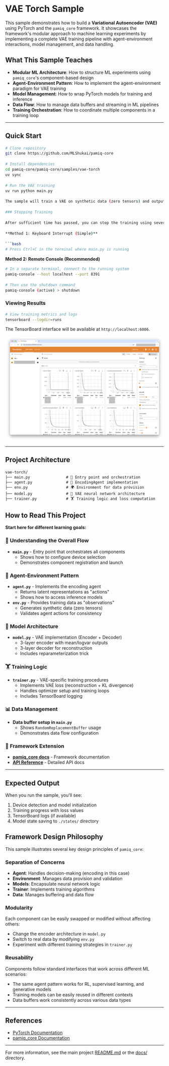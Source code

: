 # VAE Torch Sample

This sample demonstrates how to build a **Variational Autoencoder (VAE)** using PyTorch and the `pamiq_core` framework. It showcases the framework's modular approach to machine learning experiments by implementing a complete VAE training pipeline with agent-environment interactions, model management, and data handling.

## What This Sample Teaches

- **Modular ML Architecture**: How to structure ML experiments using `pamiq_core`'s component-based design
- **Agent-Environment Pattern**: How to implement the agent-environment paradigm for VAE training
- **Model Management**: How to wrap PyTorch models for training and inference
- **Data Flow**: How to manage data buffers and streaming in ML pipelines
- **Training Orchestration**: How to coordinate multiple components in a training loop

______________________________________________________________________

## Quick Start

```bash
# Clone repository 
git clone https://github.com/MLShukai/pamiq-core

# Install dependencies
cd pamiq-core/pamiq-core/samples/vae-torch
uv sync

# Run the VAE training
uv run python main.py

The sample will train a VAE on synthetic data (zero tensors) and output training logs. Training automatically uses GPU if available.

### Stopping Training

After sufficient time has passed, you can stop the training using several methods and then view the results with TensorBoard:

**Method 1: Keyboard Interrupt (Simple)**

```bash
# Press Ctrl+C in the terminal where main.py is running
```

**Method 2: Remote Console (Recommended)**

```bash
# In a separate terminal, connect to the running system
pamiq-console --host localhost --port 8391

# Then use the shutdown command
pamiq-console (active) > shutdown
```

### Viewing Results

```bash
# View training metrics and logs
tensorboard --logdir=runs
```

The TensorBoard interface will be available at `http://localhost:6006`.

![resulting_tensorboard](./docs/images/resulting_tensorboard.png)

______________________________________________________________________

## Project Architecture

```
vae-torch/
├── main.py                # 🚀 Entry point and orchestration
├── agent.py               # 🤖 EncodingAgent implementation
├── env.py                 # 🌍 Environment for data provision
├── model.py               # 🧠 VAE neural network architecture
├── trainer.py             # 🏋️ Training logic and loss computation
```


## How to Read This Project

**Start here for different learning goals:**

### 🎯 **Understanding the Overall Flow**

- **`main.py`** - Entry point that orchestrates all components
    - Shows how to configure device selection
    - Demonstrates component registration and launch

### 🤖 **Agent-Environment Pattern**

- **`agent.py`** - Implements the encoding agent
    - Returns latent representations as "actions"
    - Shows how to access inference models
- **`env.py`** - Provides training data as "observations"
    - Generates synthetic data (zero tensors)
    - Validates agent actions for consistency

### 🧠 **Model Architecture**

- **`model.py`** - VAE implementation (Encoder + Decoder)
    - 3-layer encoder with mean/logvar outputs
    - 3-layer decoder for reconstruction
    - Includes reparameterization trick

### 🏋️ **Training Logic**

- **`trainer.py`** - VAE-specific training procedures
    - Implements VAE loss (reconstruction + KL divergence)
    - Handles optimizer setup and training loops
    - Includes TensorBoard logging

### 📊 **Data Management**

- **Data buffer setup in `main.py`**
    - Shows `RandomReplacementBuffer` usage
    - Demonstrates data flow configuration

### 🔧 **Framework Extension**

- **[pamiq_core docs](../../docs/)** - Framework documentation
- **[API Reference](../../docs/api/)** - Detailed API docs

______________________________________________________________________

## Expected Output

When you run the sample, you'll see:

1. Device detection and model initialization
2. Training progress with loss values
3. TensorBoard logs (if available)
4. Model state saving to `./states/` directory


## Framework Design Philosophy

This sample illustrates several key design principles of `pamiq_core`:

### Separation of Concerns

- **Agent**: Handles decision-making (encoding in this case)
- **Environment**: Manages data provision and validation
- **Models**: Encapsulate neural network logic
- **Trainer**: Implements training algorithms
- **Data**: Manages buffering and data flow

### Modularity

Each component can be easily swapped or modified without affecting others:

- Change the encoder architecture in `model.py`
- Switch to real data by modifying `env.py`
- Experiment with different training strategies in `trainer.py`

### Reusability

Components follow standard interfaces that work across different ML scenarios:

- The same agent pattern works for RL, supervised learning, and generative models
- Training models can be easily reused in different contexts
- Data buffers work consistently across various data types

______________________________________________________________________

## References

- [PyTorch Documentation](https://pytorch.org/)
- [pamiq_core Documentation](../docs/index.md)

______________________________________________________________________

For more information, see the main project [README.md](../../README.md) or the [docs/](../../docs/) directory.
